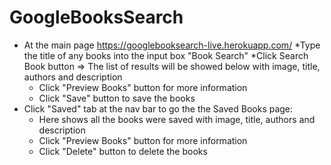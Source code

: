 # GoogleBooksSearch
- At the main page https://googlebooksearch-live.herokuapp.com/
 *Type the title of any books into the input box "Book Search"
 *Click Search Book button
=> The list of results will be showed below with image, title, authors and description
  * Click "Preview Books" button for more information 
  * Click "Save" button to save the books
- Click  "Saved" tab at the nav bar to go the the Saved Books page:
  * Here shows all the books were saved with image, title, authors and description
  * Click "Preview Books" button for more information 
  * Click "Delete" button to delete the books
